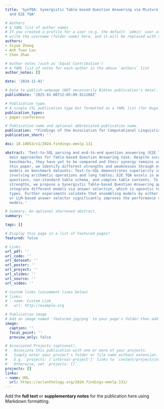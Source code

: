 ```yaml
---
title: 'SynTQA: Synergistic Table-based Question Answering via Mixture of Text-to-SQL
  and E2E TQA'

# Authors
# A YAML list of author names
# If you created a profile for a user (e.g. the default `admin` user at `content/authors/admin/`), 
# write the username (folder name) here, and it will be replaced with their full name and linked to their profile.
authors:
- Siyue Zhang
- Anh Tuan Luu
- Chen Zhao

# Author notes (such as 'Equal Contribution')
# A YAML list of notes for each author in the above `authors` list
author_notes: []

date: '2024-11-01'

# Date to publish webpage (NOT necessarily Bibtex publication's date).
publishDate: '2025-01-06T12:05:09.911266Z'

# Publication type.
# A single CSL publication type but formatted as a YAML list (for Hugo requirements).
publication_types:
- paper-conference

# Publication name and optional abbreviated publication name.
publication: '*Findings of the Association for Computational Linguistics: EMNLP 2024*'
publication_short: ''

doi: 10.18653/v1/2024.findings-emnlp.131

abstract: 'Text-to-SQL parsing and end-to-end question answering (E2E TQA) are two
  main approaches for Table-based Question Answering task. Despite success on multiple
  benchmarks, they have yet to be compared and their synergy remains unexplored. In
  this paper, we identify different strengths and weaknesses through evaluating state-of-the-art
  models on benchmark datasets: Text-to-SQL demonstrates superiority in handling questions
  involving arithmetic operations and long tables; E2E TQA excels in addressing ambiguous
  questions, non-standard table schema, and complex table contents. To combine both
  strengths, we propose a Synergistic Table-based Question Answering approach that
  integrate different models via answer selection, which is agnostic to any model
  types. Further experiments validate that ensembling models by either feature-based
  or LLM-based answer selector significantly improves the performance over individual
  models.'

# Summary. An optional shortened abstract.
summary: ''

tags: []

# Display this page in a list of Featured pages?
featured: false

# Links
url_pdf: ''
url_code: ''
url_dataset: ''
url_poster: ''
url_project: ''
url_slides: ''
url_source: ''
url_video: ''

# Custom links (uncomment lines below)
# links:
# - name: Custom Link
#   url: http://example.org

# Publication image
# Add an image named `featured.jpg/png` to your page's folder then add a caption below.
image:
  caption: ''
  focal_point: ''
  preview_only: false

# Associated Projects (optional).
#   Associate this publication with one or more of your projects.
#   Simply enter your project's folder or file name without extension.
#   E.g. `projects: ['internal-project']` links to `content/project/internal-project/index.md`.
#   Otherwise, set `projects: []`.
projects: []
links:
- name: URL
  url: https://aclanthology.org/2024.findings-emnlp.131/
---
```


Add the **full text** or **supplementary notes** for the publication here using Markdown formatting.

